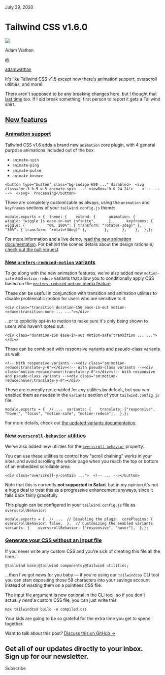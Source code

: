 <!--$-->

<!--/$-->

July 29, 2020

# Tailwind CSS v1.6.0

![](/_next/image?url=%2F_next%2Fstatic%2Fmedia%2Fadamwathan.f69b0b90.jpg\&w=96\&q=75)

Adam Wathan

[@](https://twitter.com/adamwathan)

<!-- -->

[adamwathan](https://twitter.com/adamwathan)

It's like Tailwind CSS v1.5 except now there's animation support, overscroll utilities, and more!

There aren't supposed to be any breaking changes here, but I thought that [last time](https://github.com/tailwindlabs/tailwindcss/releases/tag/v1.5.0) too. If I *did* break something, first person to report it gets a Tailwind shirt.

## [New features](#new-features)

### [Animation support](#animation-support)

Tailwind CSS v1.6 adds a brand new `animation` core plugin, with 4 general purpose animations included out of the box:

- `animate-spin`
- `animate-ping`
- `animate-pulse`
- `animate-bounce`

```
<button type="button" class="bg-indigo-600 ..." disabled>  <svg class="mr-3 h-5 w-5 animate-spin ..." viewBox="0 0 24 24">    <!-- ... -->  </svg>  Processing</button>
```

These are completely customizable as always, using the `animation` and `keyframes` sections of your `tailwind.config.js` theme:

```
module.exports = {  theme: {    extend: {      animation: {        wiggle: "wiggle 1s ease-in-out infinite",      },      keyframes: {        wiggle: {          "0%, 100%": { transform: "rotate(-3deg)" },          "50%": { transform: "rotate(3deg)" },        },      },    },  },};
```

For more information and a live demo, [read the new animation documentation](https://v1.tailwindcss.com/docs/animation). For behind the scenes details about the design rationale, [check out the pull request](https://github.com/tailwindlabs/tailwindcss/pull/2068).

### [New `prefers-reduced-motion` variants](#new-prefers-reduced-motion-variants)

To go along with the new animation features, we've also added new `motion-safe` and `motion-reduce` variants that allow you to conditionally apply CSS based on the [`prefers-reduced-motion` media feature](https://developer.mozilla.org/en-US/docs/Web/CSS/@media/prefers-reduced-motion).

These can be useful in conjunction with transition and animation utilities to disable problematic motion for users who are sensitive to it:

```
<div class="transition duration-150 ease-in-out motion-reduce:transition-none ... ..."></div>
```

...or to explicitly opt-in to motion to make sure it's only being shown to users who haven't opted out:

```
<div class="duration-150 ease-in-out motion-safe:transition ... ..."></div>
```

These can be combined with responsive variants and pseudo-class variants as well:

```
<!-- With responsive variants --><div class="sm:motion-reduce:translate-y-0"></div><!-- With pseudo-class variants --><div class="motion-reduce:hover:translate-y-0"></div><!-- With responsive and pseudo-class variants --><div class="sm:motion-reduce:hover:translate-y-0"></div>
```

These are currently not enabled for any utilities by default, but you can enabled them as needed in the `variants` section of your `tailwind.config.js` file:

```
module.exports = {  // ...  variants: {    translate: ["responsive", "hover", "focus", "motion-safe", "motion-reduce"],  },};
```

For more details, check out [the updated variants documentation](https://v1.tailwindcss.com/docs/pseudo-class-variants).

### [New `overscroll-behavior` utilities](#new-overscroll-behavior-utilities)

We've also added new utilities for the [`overscroll-behavior`](https://developer.mozilla.org/en-US/docs/Web/CSS/overscroll-behavior) property.

You can use these utilities to control how "scroll chaining" works in your sites, and avoid scrolling the whole page when you reach the top or bottom of an embedded scrollable area.

```
<div class="overscroll-y-contain ...">  <!-- ... --></button>
```

Note that this is currently **not supported in Safari**, but in my opinion it's not a huge deal to treat this as a progressive enhancement anyways, since it falls back fairly gracefully.

This plugin can be configured in your `tailwind.config.js` file as `overscrollBehavior`:

```
module.exports = {  // ...  // Disabling the plugin  corePlugins: {    overscrollBehavior: false,  },  // Customizing the enabled variants  variants: {    overscrollBehavior: ["responsive", "hover"],  },};
```

### [Generate your CSS without an input file](#generate-your-css-without-an-input-file)

If you never write any custom CSS and you're sick of creating this file all the time...

```
@tailwind base;@tailwind components;@tailwind utilities;
```

...then I've got news for you baby — if you're using our `tailwindcss` CLI tool you can start depositing those 58 characters into your savings account instead of wasting them on a pointless CSS file.

The input file argument is now optional in the CLI tool, so if you don't actually *need* a custom CSS file, you can just write this:

```
npx tailwindcss build -o compiled.css
```

Your kids are going to be so grateful for the extra time you get to spend together.

Want to talk about this post? [Discuss this on GitHub →](https://github.com/tailwindcss/tailwindcss/discussions/2088)

Get all of our updates directly to your inbox.\
Sign up for our newsletter.
---------------------------

Subscribe

<!--$-->

<!--/$-->
